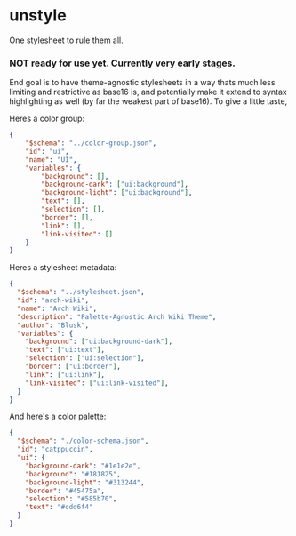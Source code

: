 # unstyle

One stylesheet to rule them all.

### NOT ready for use yet. Currently very early stages.

End goal is to have theme-agnostic stylesheets in a way thats much less limiting and restrictive as base16 is, and potentially make it extend to syntax highlighting as well (by far the weakest part of base16). To give a little taste,

Heres a color group:
```json
{
    "$schema": "../color-group.json",
    "id": "ui",
    "name": "UI",
    "variables": {
        "background": [],
        "background-dark": ["ui:background"],
        "background-light": ["ui:background"],
        "text": [],
        "selection": [],
        "border": [],
        "link": [],
        "link-visited": []
    }
}
```

Heres a stylesheet metadata:
```json
{
  "$schema": "../stylesheet.json",
  "id": "arch-wiki",
  "name": "Arch Wiki",
  "description": "Palette-Agnostic Arch Wiki Theme",
  "author": "Blusk",
  "variables": {
    "background": ["ui:background-dark"],
    "text": ["ui:text"],
    "selection": ["ui:selection"],
    "border": ["ui:border"],
    "link": ["ui:link"],
    "link-visited": ["ui:link-visited"],
  }
}
```

And here's a color palette:
```json
{
  "$schema": "./color-schema.json",
  "id": "catppuccin",
  "ui": {
    "background-dark": "#1e1e2e",
    "background": "#181825",
    "background-light": "#313244",
    "border": "#45475a",
    "selection": "#585b70",
    "text": "#cdd6f4"
  }
}
```
